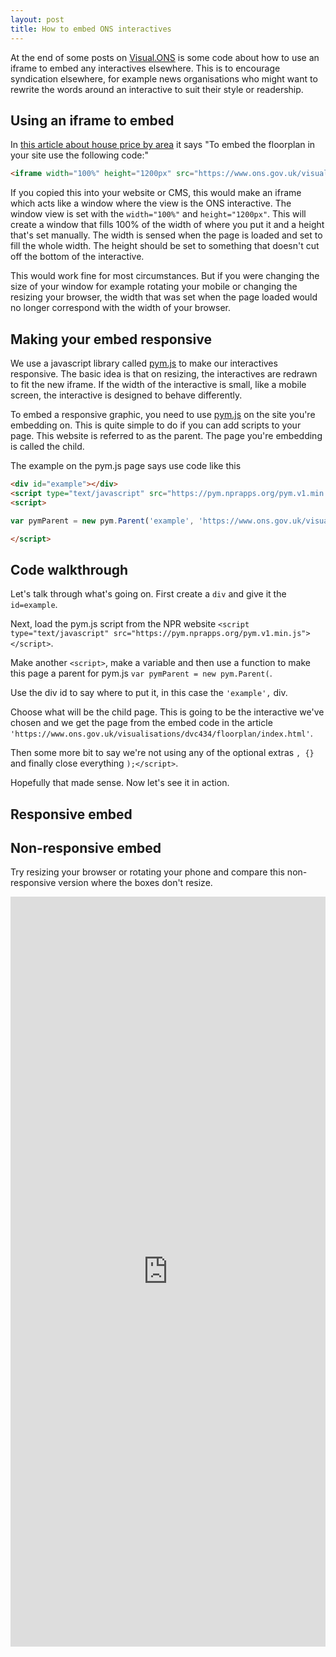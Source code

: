 ```yaml
---
layout: post
title: How to embed ONS interactives
---
```



At the end of some posts on [Visual.ONS](https://visual.ons.gov.uk/) is some code about how to use an iframe to embed any interactives elsewhere. This is to encourage syndication elsewhere, for example news organisations who might want to rewrite the words around an interactive to suit their style or readership.

## Using an iframe to embed

In [this article about house price by area](https://visual.ons.gov.uk/house-prices-how-much-does-one-square-metre-cost-in-your-area/) it says "To embed the floorplan in your site use the following code:"

```html
<iframe width="100%" height="1200px" src="https://www.ons.gov.uk/visualisations/dvc434/floorplan/index.html" scrolling="no" frameborder="0"/>
```

If you copied this into your website or CMS, this would make an iframe which acts like a window where the view is the ONS interactive. The window view is set with the `width="100%"` and `height="1200px"`. This will create a window that fills 100% of the width of where you put it and a height that's set manually. The width is sensed when the page is loaded and set to fill the whole width. The height should be set to something that doesn't cut off the bottom of the interactive.

This would work fine for most circumstances. But if you were changing the size of your window for example rotating your mobile or changing the resizing your browser, the width that was set when the page loaded would no longer correspond with the width of your browser.

## Making your embed responsive
We use a javascript library called [pym.js](http://blog.apps.npr.org/pym.js/) to make our interactives responsive. The basic idea is that on resizing, the interactives are redrawn to fit the new iframe. If the width of the interactive is small, like a mobile screen, the interactive is designed to behave differently.

To embed a responsive graphic, you need to use [pym.js](http://blog.apps.npr.org/pym.js/) on the site you're embedding on. This is quite simple to do if you can add scripts to your page. This website is referred to as the parent. The page you're embedding is called the child.


The example on the pym.js page says use code like this

```html
<div id="example"></div>
<script type="text/javascript" src="https://pym.nprapps.org/pym.v1.min.js"></script>
<script>

var pymParent = new pym.Parent('example', 'https://www.ons.gov.uk/visualisations/dvc434/floorplan/index.html', {});

</script>
```
## Code walkthrough
Let's talk through what's going on. First create a `div` and give it the `id=example`.

Next, load the pym.js script from the NPR website `<script type="text/javascript" src="https://pym.nprapps.org/pym.v1.min.js"></script>`.

Make another `<script>`, make a variable and then use a function to make this page a parent for pym.js `var pymParent = new pym.Parent(`.

Use the div id to say where to put it, in this case the `'example',` div.

Choose what will be the child page. This is going to be the interactive we've chosen and we get the page from the embed code in the article` 'https://www.ons.gov.uk/visualisations/dvc434/floorplan/index.html'`.

Then some more bit to say we're not using any of the optional extras `, {}` and finally close everything `);</script>`.

Hopefully that made sense. Now let's see it in action.

## Responsive embed
<div id="example"></div>
<script type="text/javascript" src="https://pym.nprapps.org/pym.v1.min.js"></script>
<script>

var pymParent = new pym.Parent('example', 'https://www.ons.gov.uk/visualisations/dvc434/floorplan/index.html', {});

</script>

## Non-responsive embed
Try resizing your browser or rotating your phone and compare this non-responsive version where the boxes don't resize.

<iframe width="100%" height="1200px" src="https://www.ons.gov.uk/visualisations/dvc434/floorplan/index.html" scrolling="no" frameborder="0"/>
